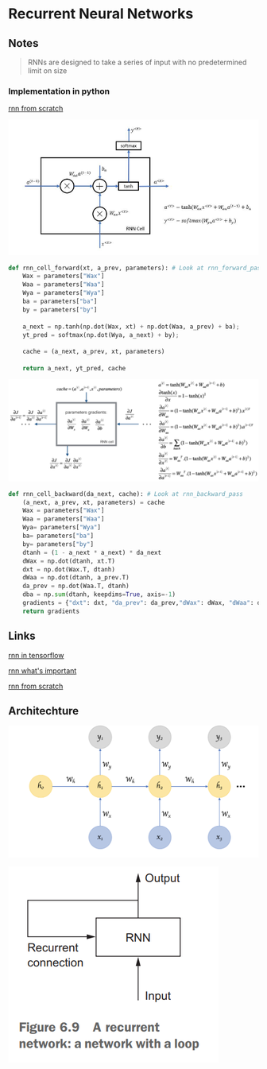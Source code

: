 # Recurrent Neural Networks

## Notes

> RNNs are designed to take a series of input with no predetermined limit on size

### Implementation in python

[rnn from scratch](https://medium.com/x8-the-ai-community/building-a-recurrent-neural-network-from-scratch-f7e94251cc80)

![Basic RNN3](assets/basic_rnn3.jpeg)

```python
def rnn_cell_forward(xt, a_prev, parameters): # Look at rnn_forward_pass
    Wax = parameters["Wax"]
    Waa = parameters["Waa"]
    Wya = parameters["Wya"]
    ba = parameters["ba"]
    by = parameters["by"]
    
    a_next = np.tanh(np.dot(Wax, xt) + np.dot(Waa, a_prev) + ba);
    yt_pred = softmax(np.dot(Wya, a_next) + by);   
    
    cache = (a_next, a_prev, xt, parameters)
    
    return a_next, yt_pred, cache
```

![Basic RNN4](assets/backpropagation.png)

```python
def rnn_cell_backward(da_next, cache): # Look at rnn_backward_pass
    (a_next, a_prev, xt, parameters) = cache
    Wax = parameters["Wax"]
    Waa = parameters["Waa"]
    Wya= parameters["Wya"]
    ba= parameters["ba"]
    by= parameters["by"]
    dtanh = (1 - a_next * a_next) * da_next
    dWax = np.dot(dtanh, xt.T)
    dxt = np.dot(Wax.T, dtanh)
    dWaa = np.dot(dtanh, a_prev.T)
    da_prev = np.dot(Waa.T, dtanh)
    dba = np.sum(dtanh, keepdims=True, axis=-1)
    gradients = {"dxt": dxt, "da_prev": da_prev,"dWax": dWax, "dWaa": dWaa, "dba": dba}
    return gradients

```


## Links

[rnn in tensorflow](https://www.kdnuggets.com/2016/06/recursive-neural-networks-tensorflow.html)

[rnn what's important](https://towardsdatascience.com/recurrent-neural-networks-d4642c9bc7ce)

[rnn from scratch](https://medium.com/x8-the-ai-community/building-a-recurrent-neural-network-from-scratch-f7e94251cc80)

## Architechture

![Basic RNN](assets/basic_rnn.png)

![Basic RNN2](assets/basic_rnn2.png)

